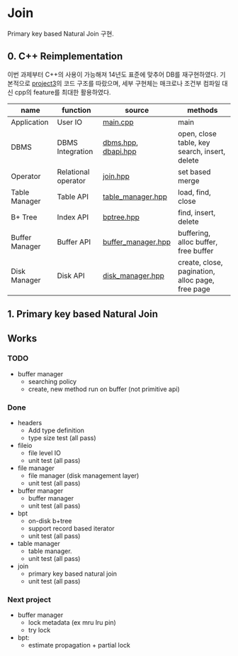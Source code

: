 # Join

Primary key based Natural Join 구현.

## 0. C++ Reimplementation

이번 과제부터 C++의 사용이 가능해져 14년도 표준에 맞추어 DB를 재구현하였다. 기본적으로 [project3](../project3)의 코드 구조를 따랐으며, 세부 구현체는 매크로나 조건부 컴파일 대신 cpp의 feature를 최대한 활용하였다. 

| name | function | source | methods |
| ---- | -------- | ------ | ------- |
| Application | User IO | [main.cpp](./app/main.cpp) | main |
| DBMS | DBMS Integration | [dbms.hpp](./include/dbms.hpp), [dbapi.hpp](./include/dbapi.hpp) | open, close table, key search, insert, delete |
| Operator | Relational operator | [join.hpp](./include/join.hpp) | set based merge |
| Table Manager | Table API | [table_manager.hpp](./include/table_manager.hpp) | load, find, close |
| B+ Tree | Index API | [bptree.hpp](./include/bptree.hpp) | find, insert, delete |
| Buffer Manager | Buffer API | [buffer_manager.hpp](./include/buffer_manager.hpp) | buffering, alloc buffer, free buffer |
| Disk Manager | Disk API | [disk_manager.hpp](./include/disk_manager.hpp) | create, close, pagination, alloc page, free page |

## 1. Primary key based Natural Join



## Works

### TODO
- buffer manager
    - searching policy
    - create, new method run on buffer (not primitive api)

### Done
- headers
    - Add type definition
    - type size test (all pass)
- fileio
    - file level IO
    - unit test (all pass)
- file manager
    - file manager (disk management layer)
    - unit test (all pass)
- buffer manager
    - buffer manager
    - unit test (all pass)
- bpt
    - on-disk b+tree
    - support record based iterator
    - unit test (all pass)
- table manager
    - table manager.
    - unit test (all pass)
- join
    - primary key based natural join
    - unit test (all pass)

### Next project
- buffer manager
    - lock metadata (ex mru lru pin)
    - try lock
- bpt:
    - estimate propagation + partial lock
